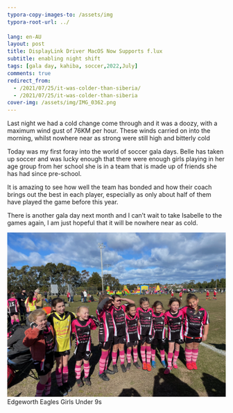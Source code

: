 ```yaml
---
typora-copy-images-to: /assets/img
typora-root-url: ../

lang: en-AU
layout: post
title: DisplayLink Driver MacOS Now Supports f.lux
subtitle: enabling night shift
tags: [gala day, kahiba, soccer,2022,July]
comments: true
redirect_from:
  - /2021/07/25/it-was-colder-than-siberia/
  - /2021/07/25/it-was-colder-than-siberia
cover-img: /assets/img/IMG_0362.png
---
```


Last night we had a cold change come through and it was a doozy, with a maximum wind gust of 76KM per hour. These winds carried on into the morning, whilst nowhere near as strong were still high and bitterly cold

Today was my first foray into the world of soccer gala days. Belle has taken up soccer and was lucky enough that there were enough girls playing in her age group from her school she is in a team that is made up of friends she has had since pre-school.

It is amazing to see how well the team has bonded and how their coach brings out the best in each player, especially as only about half of them have played the game before this year.

There is another gala day next month and I can’t wait to take Isabelle to the games again, I am just hopeful that it will be nowhere near as cold.

![Edgeworth Eagles Girls Under 9s 2021](assets/img/IMG_0362.png)Edgeworth Eagles Girls Under 9s
